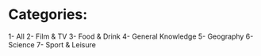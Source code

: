 # Categories:

1- All
2- Film & TV
3- Food & Drink
4- General Knowledge
5- Geography
6- Science
7- Sport & Leisure
